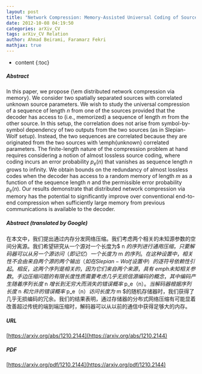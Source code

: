 ```yaml
---
layout: post
title: "Network Compression: Memory-Assisted Universal Coding of Sources with Correlated Parameters"
date: 2012-10-08 04:19:50
categories: arXiv_CV
tags: arXiv_CV Relation
author: Ahmad Beirami, Faramarz Fekri
mathjax: true
---
```


* content
{:toc}

##### Abstract
In this paper, we propose {\em distributed network compression via memory}. We consider two spatially separated sources with correlated unknown source parameters. We wish to study the universal compression of a sequence of length $n$ from one of the sources provided that the decoder has access to (i.e., memorized) a sequence of length $m$ from the other source. In this setup, the correlation does not arise from symbol-by-symbol dependency of two outputs from the two sources (as in Slepian-Wolf setup). Instead, the two sequences are correlated because they are originated from the two sources with \emph{unknown} correlated parameters. The finite-length nature of the compression problem at hand requires considering a notion of almost lossless source coding, where coding incurs an error probability $p_e(n)$ that vanishes as sequence length $n$ grows to infinity. We obtain bounds on the redundancy of almost lossless codes when the decoder has access to a random memory of length $m$ as a function of the sequence length $n$ and the permissible error probability $p_e(n)$. Our results demonstrate that distributed network compression via memory has the potential to significantly improve over conventional end-to-end compression when sufficiently large memory from previous communications is available to the decoder.

##### Abstract (translated by Google)
在本文中，我们提出通过内存分发网络压缩。我们考虑两个相关的未知源参数的空间分离源。我们希望研究从一个源对一个长度为$ n $的序列进行通用压缩，只要解码器可以从另一个源访问（即记忆）一个长度为$ m $的序列。在这种设置中，相关性不会由来自两个源的两个输出（如在Slepian-Wolf设置中）的逐符号依赖性引起。相反，这两个序列是相关的，因为它们来自两个来源，具有\ emph {未知}相关参数。手边压缩问题的有限长度性质需要考虑几乎无损信源编码的概念，其中编码产生随着序列长度$ n $增长到无穷大而消失的错误概率$ p_e（n）$。当解码器根据序列长度$ n $和允许的错误概率$ p_e（n）$访问长度为$ m $的随机存储器时，我们获得了几乎无损编码的冗余。我们的结果表明，通过存储器的分布式网络压缩有可能显着改善超过传统的端到端压缩时，解码器可以从以前的通信中获得足够大的内存。

##### URL
[https://arxiv.org/abs/1210.2144](https://arxiv.org/abs/1210.2144)

##### PDF
[https://arxiv.org/pdf/1210.2144](https://arxiv.org/pdf/1210.2144)

